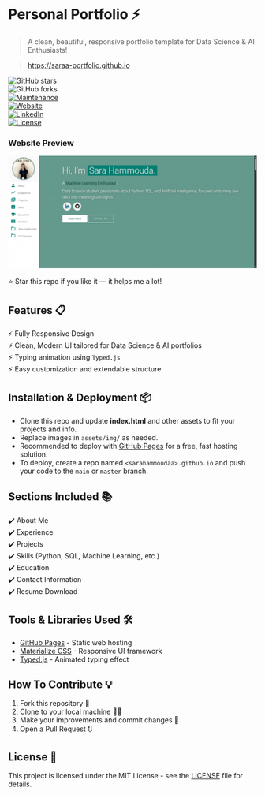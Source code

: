 # Personal Portfolio ⚡️  
> A clean, beautiful, responsive portfolio template for Data Science & AI Enthusiasts!

> https://saraa-portfolio.github.io

![GitHub stars](https://img.shields.io/github/stars/saraa-portfolio/saraa-portfolio.github.io)  
![GitHub forks](https://img.shields.io/github/forks/saraa-portfolio/saraa-portfolio.github.io)  
[![Maintenance](https://img.shields.io/badge/maintained-yes-green.svg)](https://github.com/saraa-portfolio/saraa-portfolio.github.io/commits/master)  
[![Website](https://img.shields.io/badge/website-up-yellow)](https://saraa-portfolio.github.io/)  
[![LinkedIn](https://img.shields.io/badge/connect-linkedin-1abc9c.svg)](https://www.linkedin.com/in/saraa-hammouda/)  
[![License](https://img.shields.io/badge/license-MIT-blue.svg)](https://opensource.org/licenses/MIT)

### Website Preview  
<p align="center">  
  <kbd>  
    <a href="https://saraa-portfolio.github.io" target="_blank"><img src="examples/preview.gif" alt="Portfolio Preview"></a>  
  </kbd>  
</p>

⭐ Star this repo if you like it — it helps me a lot!

## Features 📋  
⚡️ Fully Responsive Design  
⚡️ Clean, Modern UI tailored for Data Science & AI portfolios  
⚡️ Typing animation using `Typed.js`  
⚡️ Easy customization and extendable structure  

## Installation & Deployment 📦  
- Clone this repo and update **index.html** and other assets to fit your projects and info.  
- Replace images in `assets/img/` as needed.  
- Recommended to deploy with [GitHub Pages](https://pages.github.com/) for a free, fast hosting solution.  
- To deploy, create a repo named `<sarahammoudaa>.github.io` and push your code to the `main` or `master` branch.  

## Sections Included 📚  
✔️ About Me  
✔️ Experience  
✔️ Projects  
✔️ Skills (Python, SQL, Machine Learning, etc.)  
✔️ Education  
✔️ Contact Information  
✔️ Resume Download  

## Tools & Libraries Used 🛠️  
* [GitHub Pages](https://pages.github.com/) - Static web hosting  
* [Materialize CSS](https://materializecss.com/) - Responsive UI framework  
* [Typed.js](https://mattboldt.com/demos/typed-js/) - Animated typing effect  

## How To Contribute 💡  
1. Fork this repository 🍴  
2. Clone to your local machine 👯‍♂️  
3. Make your improvements and commit changes 🔨  
4. Open a Pull Request 🔃  

## License 📄  
This project is licensed under the MIT License - see the [LICENSE](./LICENSE) file for details.
